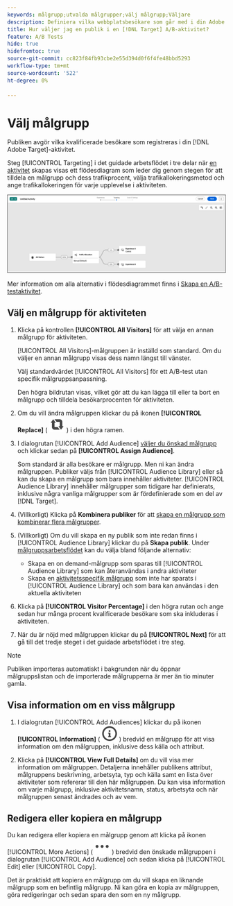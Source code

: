 ```yaml
---
keywords: målgrupp;utvalda målgrupper;välj målgrupp;Väljare
description: Definiera vilka webbplatsbesökare som går med i din Adobe [!DNL Target] aktivitet baserat på målgruppskriterier.
title: Hur väljer jag en publik i en [!DNL Target] A/B-aktivitet?
feature: A/B Tests
hide: true
hidefromtoc: true
source-git-commit: cc823f84fb93cbe2e55d394d0f6f4fe48bbd5293
workflow-type: tm+mt
source-wordcount: '522'
ht-degree: 0%

---
```


# Välj målgrupp

Publiken avgör vilka kvalificerade besökare som registreras i din [!DNL Adobe Target]-aktivitet.

Steg [!UICONTROL Targeting] i det guidade arbetsflödet i tre delar när [en aktivitet](/help/main/c-activities/t-test-ab/t-test-create-ab/test-create-ab-beta.md) skapas visas ett flödesdiagram som leder dig genom stegen för att tilldela en målgrupp och dess trafikprocent, välja trafikallokeringsmetod och ange trafikallokeringen för varje upplevelse i aktiviteten.

![Åtgärd för A/B-test](/help/main/c-activities/t-test-ab/t-test-create-ab/assets/ab_flow-new-ui.png)

Mer information om alla alternativ i flödesdiagrammet finns i [Skapa en A/B-testaktivitet](/help/main/c-activities/t-test-ab/t-test-create-ab/test-create-ab-beta.md).

## Välj en målgrupp för aktiviteten

1. Klicka på kontrollen **[!UICONTROL All Visitors]** för att välja en annan målgrupp för aktiviteten.

   [!UICONTROL All Visitors]-målgruppen är inställd som standard. Om du väljer en annan målgrupp visas dess namn längst till vänster.

   Välj standardvärdet [!UICONTROL All Visitors] för ett A/B-test utan specifik målgruppsanpassning.

   Den högra bildrutan visas, vilket gör att du kan lägga till eller ta bort en målgrupp och tilldela besökarprocenten för aktiviteten.

1. Om du vill ändra målgruppen klickar du på ikonen **[!UICONTROL Replace]** ( ![ikonen Ersätt](/help/main/assets/icons/Retweet.svg) ) i den högra ramen.

1. I dialogrutan [!UICONTROL Add Audience] [väljer du önskad målgrupp](/help/main/c-activities/t-test-ab/t-test-create-ab/ab-audience.md) och klickar sedan på **[!UICONTROL Assign Audience]**.

   Som standard är alla besökare er målgrupp. Men ni kan ändra målgruppen. Publiker väljs från [!UICONTROL Audience Library] eller så kan du skapa en målgrupp som bara innehåller aktiviteter. [!UICONTROL Audience Library] innehåller målgrupper som tidigare har definierats, inklusive några vanliga målgrupper som är fördefinierade som en del av [!DNL Target].

1. (Villkorligt) Klicka på **Kombinera publiker** för att [skapa en målgrupp som kombinerar flera målgrupper](/help/main/c-target/combining-multiple-audiences.md).

1. (Villkorligt) Om du vill skapa en ny publik som inte redan finns i [!UICONTROL Audience Library] klickar du på **Skapa publik**. Under [målgruppsarbetsflödet](/help/main/c-target/c-audiences/audiences.md) kan du välja bland följande alternativ:

   * Skapa en on demand-målgrupp som sparas till [!UICONTROL Audience Library] som kan återanvändas i andra aktiviteter
   * Skapa en [aktivitetsspecifik målgrupp](/help/main/c-target/creating-activity-only-audience.md) som inte har sparats i [!UICONTROL Audience Library] och som bara kan användas i den aktuella aktiviteten

1. Klicka på **[!UICONTROL Visitor Percentage]** i den högra rutan och ange sedan hur många procent kvalificerade besökare som ska inkluderas i aktiviteten.

1. När du är nöjd med målgruppen klickar du på **[!UICONTROL Next]** för att gå till det tredje steget i det guidade arbetsflödet i tre steg.

>[!NOTE]
>
>Publiken importeras automatiskt i bakgrunden när du öppnar målgruppslistan och de importerade målgrupperna är mer än tio minuter gamla.

## Visa information om en viss målgrupp

1. I dialogrutan [!UICONTROL Add Audiences] klickar du på ikonen **[!UICONTROL Information]** ( ![informationsikonen ](/help/main/assets/icons/InfoOutline.svg) ) bredvid en målgrupp för att visa information om den målgruppen, inklusive dess källa och attribut.

1. Klicka på **[!UICONTROL View Full Details]** om du vill visa mer information om målgruppen. Detaljerna innehåller publikens attribut, målgruppens beskrivning, arbetsyta, typ och källa samt en lista över aktiviteter som refererar till den här målgruppen. Du kan visa information om varje målgrupp, inklusive aktivitetsnamn, status, arbetsyta och när målgruppen senast ändrades och av vem.

## Redigera eller kopiera en målgrupp

Du kan redigera eller kopiera en målgrupp genom att klicka på ikonen [!UICONTROL More Actions] ( ![Fler åtgärder ](/help/main/assets/icons/More.svg) ) bredvid den önskade målgruppen i dialogrutan [!UICONTROL Add Audience] och sedan klicka på [!UICONTROL Edit] eller [!UICONTROL Copy].

Det är praktiskt att kopiera en målgrupp om du vill skapa en liknande målgrupp som en befintlig målgrupp. Ni kan göra en kopia av målgruppen, göra redigeringar och sedan spara den som en ny målgrupp.

